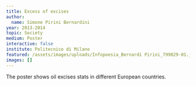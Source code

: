 ```yaml
---
title: Excess of excises
author:
  name: Simone Pirini Bernardini
year: 2013-2014
topic: Society
medium: Poster
interactive: false
institute: Politecnico di Milano
featured: /assets/images/uploads/Infopoesia_Bernardi Pirini_799029-01.jpg
images: []
---
```

The poster shows oil excises stats in different European countries.
